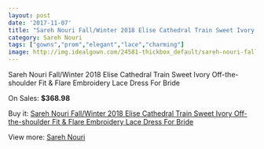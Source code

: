```yaml
---
layout: post
date: '2017-11-07'
title: "Sareh Nouri Fall/Winter 2018 Elise Cathedral Train Sweet Ivory Off-the-shoulder Fit & Flare Embroidery Lace Dress For Bride"
category: Sareh Nouri
tags: ["gowns","prom","elegant","lace","charming"]
image: http://img.idealgown.com/24581-thickbox_default/sareh-nouri-fall-winter-2018-elise-cathedral-train-sweet-ivory-off-the-shoulder-fit-flare-embroidery-lace-dress-for-bride.jpg
---
```

Sareh Nouri Fall/Winter 2018 Elise Cathedral Train Sweet Ivory Off-the-shoulder Fit & Flare Embroidery Lace Dress For Bride

On Sales: **$368.98**
<a href="https://www.idealgown.com/en/sareh-nouri/9739-sareh-nouri-fall-winter-2018-elise-cathedral-train-sweet-ivory-off-the-shoulder-fit-flare-embroidery-lace-dress-for-bride.html"><amp-img layout="responsive" width="600" height="600" src="//img.idealgown.com/24581-thickbox_default/sareh-nouri-fall-winter-2018-elise-cathedral-train-sweet-ivory-off-the-shoulder-fit-flare-embroidery-lace-dress-for-bride.jpg" alt="Sareh Nouri Fall/Winter 2018 Elise Cathedral Train Sweet Ivory Off-the-shoulder Fit & Flare Embroidery Lace Dress For Bride 0" /></a>
<a href="https://www.idealgown.com/en/sareh-nouri/9739-sareh-nouri-fall-winter-2018-elise-cathedral-train-sweet-ivory-off-the-shoulder-fit-flare-embroidery-lace-dress-for-bride.html"><amp-img layout="responsive" width="600" height="600" src="//img.idealgown.com/24583-thickbox_default/sareh-nouri-fall-winter-2018-elise-cathedral-train-sweet-ivory-off-the-shoulder-fit-flare-embroidery-lace-dress-for-bride.jpg" alt="Sareh Nouri Fall/Winter 2018 Elise Cathedral Train Sweet Ivory Off-the-shoulder Fit & Flare Embroidery Lace Dress For Bride 1" /></a>
<a href="https://www.idealgown.com/en/sareh-nouri/9739-sareh-nouri-fall-winter-2018-elise-cathedral-train-sweet-ivory-off-the-shoulder-fit-flare-embroidery-lace-dress-for-bride.html"><amp-img layout="responsive" width="600" height="600" src="//img.idealgown.com/24582-thickbox_default/sareh-nouri-fall-winter-2018-elise-cathedral-train-sweet-ivory-off-the-shoulder-fit-flare-embroidery-lace-dress-for-bride.jpg" alt="Sareh Nouri Fall/Winter 2018 Elise Cathedral Train Sweet Ivory Off-the-shoulder Fit & Flare Embroidery Lace Dress For Bride 2" /></a>

Buy it: [Sareh Nouri Fall/Winter 2018 Elise Cathedral Train Sweet Ivory Off-the-shoulder Fit & Flare Embroidery Lace Dress For Bride](https://www.idealgown.com/en/sareh-nouri/9739-sareh-nouri-fall-winter-2018-elise-cathedral-train-sweet-ivory-off-the-shoulder-fit-flare-embroidery-lace-dress-for-bride.html "Sareh Nouri Fall/Winter 2018 Elise Cathedral Train Sweet Ivory Off-the-shoulder Fit & Flare Embroidery Lace Dress For Bride")

View more: [Sareh Nouri](https://www.idealgown.com/en/133-sareh-nouri "Sareh Nouri")